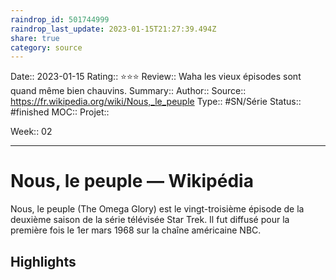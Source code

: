 ```yaml
---
raindrop_id: 501744999
raindrop_last_update: 2023-01-15T21:27:39.494Z
share: true
category: source
---
```


Date:: 2023-01-15
Rating:: ⭐⭐⭐
Review:: Waha les vieux épisodes sont quand même bien chauvins.
Summary:: 
Author::
Source:: https://fr.wikipedia.org/wiki/Nous,_le_peuple
Type:: #SN/Série 
Status:: #finished 
MOC::
Projet:: 

Week:: 02

***
# Nous, le peuple — Wikipédia

Nous, le peuple (The Omega Glory) est le vingt-troisième épisode de la deuxième saison de la série télévisée Star Trek. Il fut diffusé pour la première fois le 1er mars 1968 sur la chaîne américaine NBC.

## Highlights

